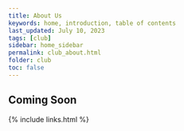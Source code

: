 ```yaml
---
title: About Us
keywords: home, introduction, table of contents
last_updated: July 10, 2023
tags: [club]
sidebar: home_sidebar
permalink: club_about.html
folder: club
toc: false
---
```


## Coming Soon

{% include links.html %}
